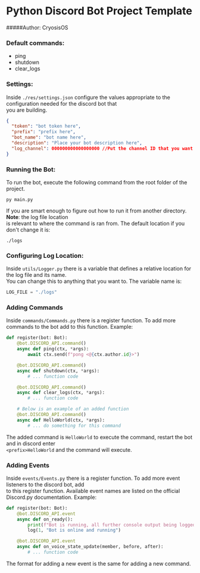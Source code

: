 # Python Discord Bot Project Template
#####Author: CryosisOS

### Default commands:
- ping
- shutdown
- clear_logs

### Settings:
Inside ``./res/settings.json`` configure the values appropriate to the configuration needed for the discord bot that  
you are building.
```json
{
  "token": "bot token here",
  "prefix": "prefix here",
  "bot_name": "bot name here",
  "description": "Place your bot description here",
  "log_channel": 000000000000000000 //Put the channel ID that you want log output to go to.
}
```

### Running the Bot:
To run the bot, execute the following command from the root folder of the project.
```shell script
py main.py
```
If you are smart enough to figure out how to run it from another directory. **Note**: the log file location  
is relevant to where the command is ran from. The default location if you don't change it is:
```
./logs
``` 

### Configuring Log Location:
Inside ``utils/Logger.py`` there is a variable that defines a relative location for the log file and its name.  
You can change this to anything that you want to. The variable name is:
```python
LOG_FILE = "./logs"
```

### Adding Commands
Inside ``commands/Commands.py`` there is a register function. To add more commands to the bot add to this function.
Example:
```python
def register(bot: Bot):
    @bot.DISCORD_API.command()
    async def ping(ctx, *args):
        await ctx.send(f"pong <@{ctx.author.id}>")

    @bot.DISCORD_API.command()
    async def shutdown(ctx, *args):
        # ... function code

    @bot.DISCORD_API.command()
    async def clear_logs(ctx, *args):
        # ... function code

    # Below is an example of an added function
    @bot.DISCORD_API.command()
    async def HelloWorld(ctx, *args):
        # ... do something for this command
```
The added command is ``HelloWorld`` to execute the command, restart the bot and in discord enter  
``<prefix>HelloWorld`` and the command will execute.

### Adding Events
Inside ``events/Events.py`` there is a register function. To add more event listeners to the discord bot, add  
to this register function. Available event names are listed on the official Discord.py documentation.
Example:
```python
def register(bot: Bot):
    @bot.DISCORD_API.event
    async def on_ready():
        print(f"Bot is running, all further console output being logged to: {LOG_FILE}")
        log(1, "Bot is online and running")

    @bot.DISCORD_API.event
    async def on_voice_state_update(member, before, after):
        # ... function code
```
The format for adding a new event is the same for adding a new command.